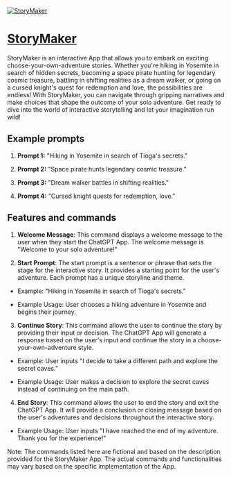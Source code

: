[![StoryMaker](https://files.oaiusercontent.com/file-rhrOVSQeSJ1sWViLVjhOjBHF?se=2123-10-16T22%3A13%3A44Z&sp=r&sv=2021-08-06&sr=b&rscc=max-age%3D31536000%2C%20immutable&rscd=attachment%3B%20filename%3Dandrew_roberts_a_choose-your-own-adventure_game_e45a7444-b4f2-4316-bf56-a344154ff161.png&sig=s/inf1/Zw7XXBgxuhBPwNXYPlP4lwq%2BCrnF/7ud1sa0%3D)](https://chat.openai.com/g/g-0mbxCoAFd-storymaker)

# [StoryMaker](https://chat.openai.com/g/g-0mbxCoAFd-storymaker)

StoryMaker is an interactive App that allows you to embark on exciting choose-your-own-adventure stories. Whether you're hiking in Yosemite in search of hidden secrets, becoming a space pirate hunting for legendary cosmic treasure, battling in shifting realities as a dream walker, or going on a cursed knight's quest for redemption and love, the possibilities are endless! With StoryMaker, you can navigate through gripping narratives and make choices that shape the outcome of your solo adventure. Get ready to dive into the world of interactive storytelling and let your imagination run wild!

## Example prompts

1. **Prompt 1:** "Hiking in Yosemite in search of Tioga's secrets."

2. **Prompt 2:** "Space pirate hunts legendary cosmic treasure."

3. **Prompt 3:** "Dream walker battles in shifting realities."

4. **Prompt 4:** "Cursed knight quests for redemption, love."

## Features and commands

1. **Welcome Message**: This command displays a welcome message to the user when they start the ChatGPT App. The welcome message is "Welcome to your solo adventure!"

2. **Start Prompt**: The start prompt is a sentence or phrase that sets the stage for the interactive story. It provides a starting point for the user's adventure. Each prompt has a unique storyline and theme.

- Example: "Hiking in Yosemite in search of Tioga's secrets."

- Example Usage: User chooses a hiking adventure in Yosemite and begins their journey.

3. **Continue Story**: This command allows the user to continue the story by providing their input or decision. The ChatGPT App will generate a response based on the user's input and continue the story in a choose-your-own-adventure style.

- Example: User inputs "I decide to take a different path and explore the secret caves."

- Example Usage: User makes a decision to explore the secret caves instead of continuing on the main path.

4. **End Story**: This command allows the user to end the story and exit the ChatGPT App. It will provide a conclusion or closing message based on the user's adventures and decisions throughout the interactive story.

- Example Usage: User inputs "I have reached the end of my adventure. Thank you for the experience!"

Note: The commands listed here are fictional and based on the description provided for the StoryMaker App. The actual commands and functionalities may vary based on the specific implementation of the App.